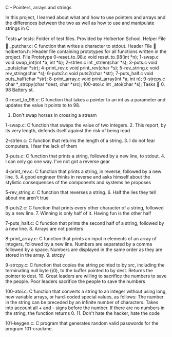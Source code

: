 C - Pointers, arrays and strings


In this project, I learned about what and how to use pointers and arrays and the differences between the two as well as how to use and manipulate strings in C.

Tests ✔️
tests: Folder of test files. Provided by Holberton School.
Helper File 🙌
_putchar.c: C function that writes a character to stdout.
Header File 📁
holberton.h: Header file containing prototypes for all functions written in the project.
File	Prototype
0-reset_to_98.c	void reset_to_98(int *n);
1-swap.c	void swap_int(int *a, int *b);
2-strlen.c	int _strlen(char *s);
3-puts.c	void _puts(char *str);
4-print_rev.c	void print_rev(char *s);
5-rev_string.c	void rev_string(char *s);
6-puts2.c	void puts2(char *str);
7-puts_half.c	void puts_half(char *str);
8-print_array.c	void print_array(int *a, int n);
9-strcpy.c	char *_strcpy(char *dest, char *src);
100-atoi.c	int _atoi(char *s);
Tasks 📃
0. 98 Battery st.

0-reset_to_98.c: C function that takes a pointer to an int as a parameter and updates the value it points to to 98.
1. Don't swap horses in crossing a stream

1-swap.c: C function that swaps the value of two integers.
2. This report, by its very length, defends itself against the risk of being read

2-strlen.c: C function that returns the length of a string.
3. I do not fear computers. I fear the lack of them

3-puts.c: C function that prints a string, followed by a new line, to stdout.
4. I can only go one way. I've not got a reverse gear

4-print_rev.c: C function that prints a string, in reverse, followed by a new line.
5. A good engineer thinks in reverse and asks himself about the stylistic consequences of the components and systems he proposes

5-rev_string.c: C function that reverses a string.
6. Half the lies they tell about me aren't true

6-puts2.c: C function that prints every other character of a string, followed by a new line.
7. Winning is only half of it. Having fun is the other half

7-puts_half.c: C function that prints the second half of a string, followed by a new line.
8. Arrays are not pointers

8-print_array.c: C function that prints an input n elements of an array of integers, followed by a new line.
Numbers are separated by a comma followed by a space.
Numbers are displayed in the same order as they are stored in the array.
9. strcpy

9-strcpy.c: C function that copies the string pointed to by src, including the terminating null byte (\0), to the buffer pointed to by dest.
Returns the pointer to dest.
10. Great leaders are willing to sacrifice the numbers to save the people. Poor leaders sacrifice the people to save the numbers

100-atoi.c: C function that converts a string to an integer without using long, new variable arrays, or hard-coded special values, as follows:
The number in the string can be preceded by an infinite number of characters.
Takes into account all + and - signs before the number.
If there are no numbers in the string, the function returns 0.
11. Don't hate the hacker, hate the code

101-keygen.c: C program that generates random valid passwords for the program 101-crackme.
